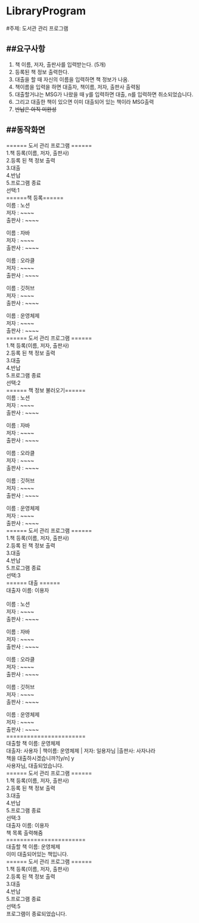 # LibraryProgram

#주제: 도서관 관리 프로그램

##요구사항
---
1. 책 이름, 저자, 출판사를 입력받는다. (5개)
2. 등록된 책 정보 출력한다.
3. 대출을 할 때 자신의 이름을 입력하면 책 정보가 나옴.
4. 책이름을 입력을 하면 대출자, 책이름, 저자, 출판사 출력됨
5. 대출할거냐는 MSG가 나왔을 때 y를 입력하면 대출, n를 입력하면 취소되었습니다.
6. 그리고 대출한 책이 있으면 이미 대출되어 있는 책이라 MSG출력
7. ~~반납은 아직 미완성~~

##동작화면
---
====== 도서 관리 프로그램 ====== <br/>
1.책 등록(이름, 저자, 출판사) <br/>
2.등록 된 책 정보 출력 <br/>
3.대출 <br/>
4.반납 <br/>
5.프로그램 종료 <br/>
선택:1 <br/>
======책 등록====== <br/>
이름 : 노션 <br/>
저자 : ~~~~ <br/>
출판사 : ~~~~ <br/>

이름 : 자바 <br/>
저자 : ~~~~ <br/>
출판사 : ~~~~ <br/>

이름 : 오라클 <br/>
저자 : ~~~~ <br/>
출판사 : ~~~~ <br/>

이름 : 깃허브 <br/>
저자 : ~~~~ <br/>
출판사 : ~~~~ <br/>

이름 : 운영체제 <br/>
저자 : ~~~~ <br/>
출판사 : ~~~~ <br/>
====== 도서 관리 프로그램 ====== <br/>
1.책 등록(이름, 저자, 출판사) <br/>
2.등록 된 책 정보 출력 <br/>
3.대출 <br/>
4.반납 <br/>
5.프로그램 종료 <br/>
선택:2 <br/>
====== 책 정보 불러오기====== <br/>
이름 : 노션 <br/>
저자 : ~~~~ <br/>
출판사 : ~~~~ <br/>

이름 : 자바 <br/>
저자 : ~~~~ <br/>
출판사 : ~~~~ <br/>

이름 : 오라클 <br/>
저자 : ~~~~ <br/>
출판사 : ~~~~ <br/>

이름 : 깃허브 <br/>
저자 : ~~~~ <br/>
출판사 : ~~~~ <br/>

이름 : 운영체제 <br/>
저자 : ~~~~ <br/>
출판사 : ~~~~ <br/>
====== 도서 관리 프로그램 ====== <br/>
1.책 등록(이름, 저자, 출판사) <br/>
2.등록 된 책 정보 출력 <br/>
3.대출 <br/>
4.반납 <br/>
5.프로그램 종료 <br/>
선택:3 <br/>
====== 대출 ======<br/>
대출자 이름: 이용자 <br/><br/>
이름 : 노션 <br/>
저자 : ~~~~ <br/>
출판사 : ~~~~ <br/>

이름 : 자바 <br/>
저자 : ~~~~ <br/>
출판사 : ~~~~ <br/>

이름 : 오라클 <br/>
저자 : ~~~~ <br/>
출판사 : ~~~~ <br/>

이름 : 깃허브 <br/>
저자 : ~~~~ <br/>
출판사 : ~~~~ <br/>

이름 : 운영체제 <br/>
저자 : ~~~~ <br/>
출판사 : ~~~~ <br/>
=======================<br/>
대출할 책 이름: 운영체제 <br/>
대출자: 사용자 | 책이름: 운영체제 | 저자: 일용자님 |출판사: 사자나라<br/>
책을 대출하시겠습니까?[y/n] y<br/>
사용자님, 대출되었습니다.<br/>
====== 도서 관리 프로그램 ====== <br/>
1.책 등록(이름, 저자, 출판사) <br/>
2.등록 된 책 정보 출력 <br/>
3.대출 <br/>
4.반납 <br/>
5.프로그램 종료 <br/>
선택:3 <br/>
대출자 이름: 이용자 <br/>
책 목록 출력해줌<br/>
=======================<br/>
대출할 책 이름: 운영체제<br/>
이미 대출되어있는 책입니다. <br/>
====== 도서 관리 프로그램 ====== <br/>
1.책 등록(이름, 저자, 출판사) <br/>
2.등록 된 책 정보 출력 <br/>
3.대출 <br/>
4.반납 <br/>
5.프로그램 종료 <br/>
선택:5 <br/>
프로그램이 종료되었습니다.

